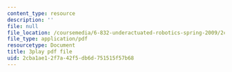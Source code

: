 ```yaml
---
content_type: resource
description: ''
file: null
file_location: /coursemedia/6-832-underactuated-robotics-spring-2009/2cba1ae12f7a42f5db6d751515f57b68_QI09XKVW_8E.pdf
file_type: application/pdf
resourcetype: Document
title: 3play pdf file
uid: 2cba1ae1-2f7a-42f5-db6d-751515f57b68
---
```

